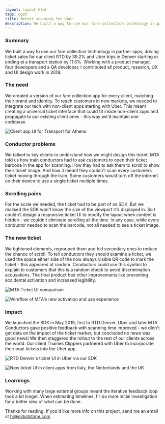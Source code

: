 ```yaml
---
layout: layout.html
tags: post
title: Better scanning for Uber
description: We built a way to use our fare collection technology in partner apps, driving ticket sales for our client RTD by 39.2% and Uber trips in Denver starting or ending at a transport station by 11.6%.
---
```

### Summary

We built a way to use our fare collection technology in partner apps, driving ticket sales for our client RTD by 39.2% and Uber trips in Denver starting or ending at a transport station by 11.6%. Working with a product manager, four developers and a QA developer, I contributed all product, research, UX and UI design work in 2018.

### The need

We created a version of our fare collection app for every client, matching their brand and identity. To reach customers in new markets, we needed to integrate our tech with non-client apps starting with Uber. This meant creating a universal ticket interface that could fit inside non-client apps and propagate to our existing client ones - this way we'd maintain one codebase.

![Client app UI for Transport for Athens](/content/writing/H19kNLmTcixXISYVhfMj-1.jpg)

### Conductor problems

We talked to key clients to understand how we might design this ticket. MTA told us how train conductors had to ask customers to open their ticket barcode in the app for scanning. How they had to ask them to scroll to show their ticket image. And how it meant they couldn't scan every customers ticket moving through the train. Some customers would turn off the internet on their device to use a single ticket multiple times.

### Scrolling pains

For the scale we needed, the ticket had to be part of an SDK. But we realised the SDK won't know the size of the viewport it's displayed in. So I couldn't design a responsive ticket UI to modify the layout when content is hidden - we couldn't eliminate scrolling all the time. In any case, while every conductor needed to scan the barcode, not all needed to see a ticket image.

### The new ticket

We tightened elements, regrouped them and hid secondary ones to reduce the chance of scroll. To tell conductors they should examine a ticket, we used the space either side of the now always visible QR code to mark the ticket - this appeared at random. Conductors could use this symbol to explain to customers that this is a random check to avoid discrimination accusations. The final product had other improvements like preventing accidental activation and increased legibility.

![MTA Ticket UI comparison](/content/writing/H19kNLmTcixXISYVhfMj-2.png)

![Wireflow of MTA's new activation and use experience](/content/writing/H19kNLmTcixXISYVhfMj-3.png)

### Impact

We launched the SDK in May 2019, first to RTD Denver, Uber and later MTA. Conductors gave positive feedback with scanning time improved - we didn't get data on the impact of the ticket marker, but concluded no news was good news! We then staggered the rollout to the rest of our clients across the world. Our client Thames Clippers partnered with Uber to incorporate their boat tickets into the Uber app.

![RTD Denver's ticket UI in Uber via our SDK](/content/writing/H19kNLmTcixXISYVhfMj-4.jpg)

![New ticket UI in client apps from Italy, the Netherlands and the UK](/content/writing/H19kNLmTcixXISYVhfMj-5.png)

### Learnings

Working with many large external groups meant the iterative feedback loop took a lot longer. When estimating timelines, I'll do more initial investigation for a better idea of what can be done.

Thanks for reading. If you'd like more info on this project, send me an email at [hi@olibatstone.com](http://mailto:hi@olibatstone.com).